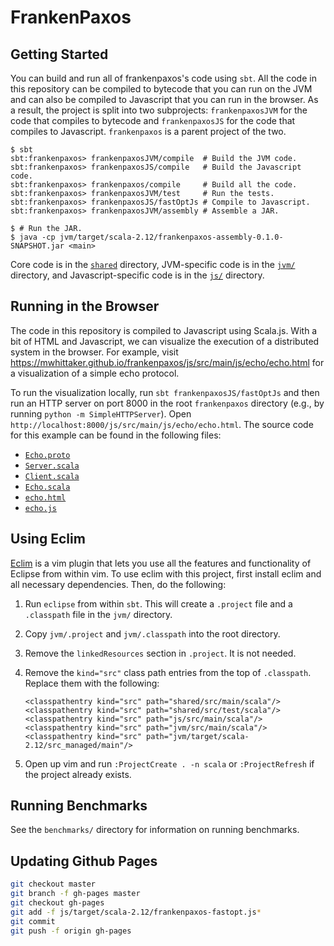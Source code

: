 # FrankenPaxos

## Getting Started
You can build and run all of frankenpaxos's code using `sbt`. All the code in
this repository can be compiled to bytecode that you can run on the JVM and can
also be compiled to Javascript that you can run in the browser. As a result,
the project is split into two subprojects: `frankenpaxosJVM` for the code that
compiles to bytecode and `frankenpaxosJS` for the code that compiles to
Javascript. `frankenpaxos` is a parent project of the two.

```
$ sbt
sbt:frankenpaxos> frankenpaxosJVM/compile  # Build the JVM code.
sbt:frankenpaxos> frankenpaxosJS/compile   # Build the Javascript code.
sbt:frankenpaxos> frankenpaxos/compile     # Build all the code.
sbt:frankenpaxos> frankenpaxosJVM/test     # Run the tests.
sbt:frankenpaxos> frankenpaxosJS/fastOptJs # Compile to Javascript.
sbt:frankenpaxos> frankenpaxosJVM/assembly # Assemble a JAR.

$ # Run the JAR.
$ java -cp jvm/target/scala-2.12/frankenpaxos-assembly-0.1.0-SNAPSHOT.jar <main>
```

Core code is in the [`shared`](shared/) directory, JVM-specific code is in the
[`jvm/`](jvm/) directory, and Javascript-specific code is in the [`js/`](js/)
directory.

## Running in the Browser
The code in this repository is compiled to Javascript using Scala.js. With a
bit of HTML and Javascript, we can visualize the execution of a distributed
system in the browser. For example, visit
https://mwhittaker.github.io/frankenpaxos/js/src/main/js/echo/echo.html for a
visualization of a simple echo protocol.

To run the visualization locally, run `sbt frankenpaxosJS/fastOptJs` and then
run an HTTP server on port 8000 in the root `frankenpaxos` directory (e.g., by
running `python -m SimpleHTTPServer`). Open
`http://localhost:8000/js/src/main/js/echo/echo.html`.  The source code for
this example can be found in the following files:

- [`Echo.proto`](shared/src/main/scala/frankenpaxos/echo/Echo.proto)
- [`Server.scala`](shared/src/main/scala/frankenpaxos/echo/Server.scala)
- [`Client.scala`](shared/src/main/scala/frankenpaxos/echo/Client.scala)
- [`Echo.scala`](js/src/main/scala/frankenpaxos/echo/Echo.scala)
- [`echo.html`](js/src/main/js/echo/echo.html)
- [`echo.js`](js/src/main/js/echo/echo.js)

## Using Eclim
[Eclim](http://eclim.org/eclimd.html) is a vim plugin that lets you use all the
features and functionality of Eclipse from within vim. To use eclim with this
project, first install eclim and all necessary dependencies. Then, do the
following:

1. Run `eclipse` from within `sbt`. This will create a `.project` file and a
   `.classpath` file in the `jvm/` directory.
2. Copy `jvm/.project` and `jvm/.classpath` into the root directory.
3. Remove the `linkedResources` section in `.project`. It is not needed.
4. Remove the `kind="src"` class path entries from the top of `.classpath`.
   Replace them with the following:

   ```
   <classpathentry kind="src" path="shared/src/main/scala"/>
   <classpathentry kind="src" path="shared/src/test/scala"/>
   <classpathentry kind="src" path="js/src/main/scala"/>
   <classpathentry kind="src" path="jvm/src/main/scala"/>
   <classpathentry kind="src" path="jvm/target/scala-2.12/src_managed/main"/>
   ```
5. Open up vim and run `:ProjectCreate . -n scala` or `:ProjectRefresh` if the
   project already exists.

## Running Benchmarks
See the `benchmarks/` directory for information on running benchmarks.

## Updating Github Pages
```bash
git checkout master
git branch -f gh-pages master
git checkout gh-pages
git add -f js/target/scala-2.12/frankenpaxos-fastopt.js*
git commit
git push -f origin gh-pages
```
